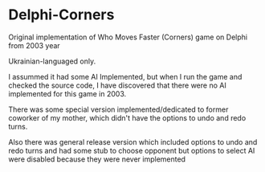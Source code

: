 # Delphi-Corners
Original implementation of Who Moves Faster (Corners) game on Delphi from 2003 year

Ukrainian-languaged only.

I assummed it had some AI Implemented, but when I run the game and checked the source code, I have discovered that there were no AI implemented for this game in 2003.

There was some special version implemented/dedicated to former coworker of my mother, which didn't have the options to undo and redo turns.

Also there was general release version which included options to undo and redo turns and had some stub to choose opponent but options to select AI were disabled because they were never implemented
